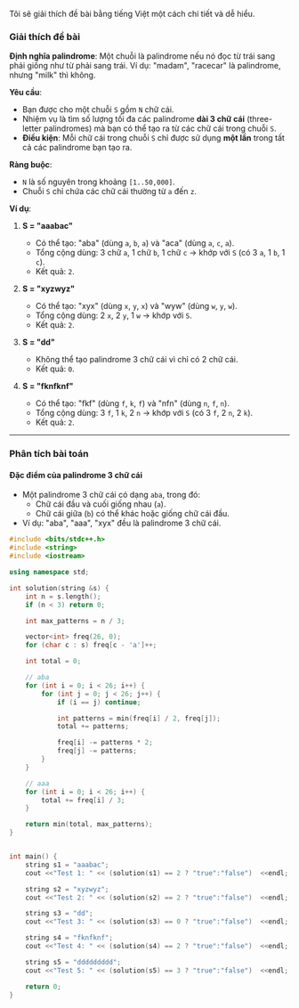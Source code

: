 Tôi sẽ giải thích đề bài bằng tiếng Việt một cách chi tiết và dễ hiểu.

### Giải thích đề bài

**Định nghĩa palindrome**: Một chuỗi là palindrome nếu nó đọc từ trái sang phải giống như từ phải sang trái. Ví dụ: "madam", "racecar" là palindrome, nhưng "milk" thì không.

**Yêu cầu**:

- Bạn được cho một chuỗi `S` gồm `N` chữ cái.
- Nhiệm vụ là tìm số lượng tối đa các palindrome **dài 3 chữ cái** (three-letter palindromes) mà bạn có thể tạo ra từ các chữ cái trong chuỗi `S`.
- **Điều kiện**: Mỗi chữ cái trong chuỗi `S` chỉ được sử dụng **một lần** trong tất cả các palindrome bạn tạo ra.

**Ràng buộc**:

- `N` là số nguyên trong khoảng `[1..50,000]`.
- Chuỗi `S` chỉ chứa các chữ cái thường từ `a` đến `z`.

**Ví dụ**:

1. **S = "aaabac"**

   - Có thể tạo: "aba" (dùng `a`, `b`, `a`) và "aca" (dùng `a`, `c`, `a`).
   - Tổng cộng dùng: 3 chữ `a`, 1 chữ `b`, 1 chữ `c` → khớp với `S` (có 3 `a`, 1 `b`, 1 `c`).
   - Kết quả: `2`.

2. **S = "xyzwyz"**

   - Có thể tạo: "xyx" (dùng `x`, `y`, `x`) và "wyw" (dùng `w`, `y`, `w`).
   - Tổng cộng dùng: 2 `x`, 2 `y`, 1 `w` → khớp với `S`.
   - Kết quả: `2`.

3. **S = "dd"**

   - Không thể tạo palindrome 3 chữ cái vì chỉ có 2 chữ cái.
   - Kết quả: `0`.

4. **S = "fknfknf"**
   - Có thể tạo: "fkf" (dùng `f`, `k`, `f`) và "nfn" (dùng `n`, `f`, `n`).
   - Tổng cộng dùng: 3 `f`, 1 `k`, 2 `n` → khớp với `S` (có 3 `f`, 2 `n`, 2 `k`).
   - Kết quả: `2`.

---

### Phân tích bài toán

#### Đặc điểm của palindrome 3 chữ cái

- Một palindrome 3 chữ cái có dạng `aba`, trong đó:
  - Chữ cái đầu và cuối giống nhau (`a`).
  - Chữ cái giữa (`b`) có thể khác hoặc giống chữ cái đầu.
- Ví dụ: "aba", "aaa", "xyx" đều là palindrome 3 chữ cái.

```cpp
#include <bits/stdc++.h>
#include <string>
#include <iostream>

using namespace std;

int solution(string &s) {
    int n = s.length();
    if (n < 3) return 0;

    int max_patterns = n / 3;

    vector<int> freq(26, 0);
    for (char c : s) freq[c - 'a']++;

    int total = 0;

    // aba
    for (int i = 0; i < 26; i++) {
        for (int j = 0; j < 26; j++) {
            if (i == j) continue;

            int patterns = min(freq[i] / 2, freq[j]);
            total += patterns;

            freq[i] -= patterns * 2;
            freq[j] -= patterns;
        }
    }

    // aaa
    for (int i = 0; i < 26; i++) {
        total += freq[i] / 3;
    }

    return min(total, max_patterns);
}


int main() {
    string s1 = "aaabac";
    cout <<"Test 1: " << (solution(s1) == 2 ? "true":"false")  <<endl;

    string s2 = "xyzwyz";
    cout <<"Test 2: " << (solution(s2) == 2 ? "true":"false")  <<endl;

    string s3 = "dd";
    cout <<"Test 3: " << (solution(s3) == 0 ? "true":"false")  <<endl;

    string s4 = "fknfknf";
    cout <<"Test 4: " << (solution(s4) == 2 ? "true":"false")  <<endl;

    string s5 = "ddddddddd";
    cout <<"Test 5: " << (solution(s5) == 3 ? "true":"false")  <<endl;

    return 0;
}
```
